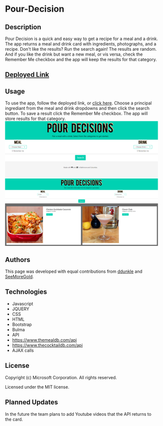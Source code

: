 # Pour-Decision
## Description
Pour Decision is a quick and easy way to get a recipe for a meal and a drink. The app returns a meal and drink card with ingredients, photographs, and a recipe.  Don't like the results? Run the search again! The results are random. And if you like the drink but want a new meal, or vis versa, check the Remember Me checkbox and the app will keep the results for that category.
## [Deployed Link](https://jrtwheeler.github.io/Pour-Decision/)
## Usage
To use the app, follow the deployed link, or [click here](https://jrtwheeler.github.io/Pour-Decision/). Choose a principal ingrediant from the meal and drink dropdowns and then click the search button. To save a result click the Remember Me checkbox. The app will store results for that category.
![Web page](assets/images/website_2.png)
![Web page](assets/images/website_3.png)
## Authors
This page was developed with equal contributions from [ddunkle](https://github.com/ddunkle) and [SeeMoreGold](https://github.com/SeeMoreGold). 
## Technologies
* Javascript
* JQUERY
* CSS
* HTML
* Bootstrap
* Bulma
* API
* https://www.themealdb.com/api
* https://www.thecocktaildb.com/api
* AJAX calls
## License
Copyright (c) Microsoft Corporation. All rights reserved.

Licensed under the MIT license.
## Planned Updates
In the future the team plans to add Youtube videos that the API returns to the card. 
